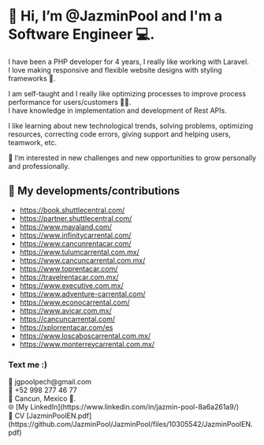<h1> 👋 Hi, I’m @JazminPool and I'm a Software Engineer 💻. </h1>

I have been a PHP developer for 4 years, I really like working with Laravel.
<br>I love making responsive and flexible website designs with styling frameworks 💜.

I am self-taught and I really like optimizing processes to improve process performance for users/customers 💪🏻.
<br>I have knowledge in implementation and development of Rest APIs.

I like learning about new technological trends, solving problems, optimizing resources, correcting code errors, giving support and helping users, teamwork, etc.

👀 I’m interested in new challenges and new opportunities to grow personally and professionally.


<h2>💼 My developments/contributions</h2>

- https://book.shuttlecentral.com/
- https://partner.shuttlecentral.com/
- https://www.mayaland.com/
- https://www.infinitycarrental.com/
- https://www.cancunrentacar.com/
- https://www.tulumcarrental.com.mx/
- https://www.cancuncarrental.com.mx/
- https://www.toprentacar.com/
- https://travelrentacar.com.mx/
- https://www.executive.com.mx/
- https://www.adventure-carrental.com/
- https://www.econocarrental.com/
- https://www.avicar.com.mx/
- https://cancuncarrental.com/
- https://xplorrentacar.com/es
- https://www.loscaboscarrental.com.mx/
- https://www.monterreycarrental.com.mx/


<h3>Text me :) </h3>
📧 jgpoolpech@gmail.com
<br>📱 +52 998 277 46 77
<br>📍 Cancun, Mexico 🌴.
<br>🌐 [My LinkedIn](https://www.linkedin.com/in/jazmin-pool-8a6a261a9/)
<br>📄 CV [JazminPoolEN.pdf](https://github.com/JazminPool/JazminPool/files/10305542/JazminPoolEN.pdf)

<!---
JazminPool/JazminPool is a ✨ special ✨ repository because its `README.md` (this file) appears on your GitHub profile.
You can click the Preview link to take a look at your changes.
--->
